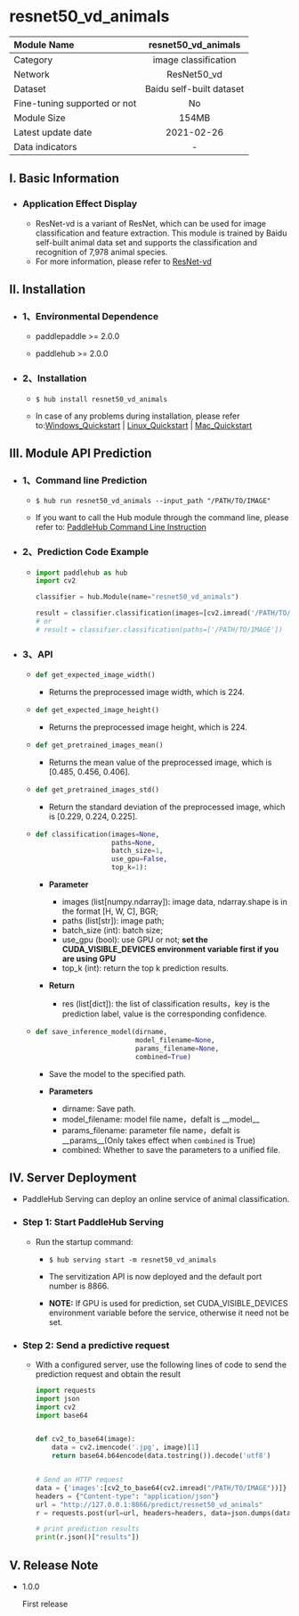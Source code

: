 # resnet50_vd_animals

|Module Name|resnet50_vd_animals|
| :--- | :---: |
|Category |image classification|
|Network|ResNet50_vd|
|Dataset|Baidu self-built dataset|
|Fine-tuning supported or not|No|
|Module Size|154MB|
|Latest update date|2021-02-26|
|Data indicators|-|


## I. Basic Information

- ### Application Effect Display

  - ResNet-vd is a variant of ResNet, which can be used for image classification and feature extraction. This module is trained by Baidu self-built animal data set and supports the classification and recognition of 7,978 animal species.
  - For more information, please refer to [ResNet-vd](https://arxiv.org/pdf/1812.01187.pdf)


## II. Installation

- ### 1、Environmental Dependence

    - paddlepaddle >= 2.0.0

    - paddlehub >= 2.0.0


- ### 2、Installation

  - ```shell
    $ hub install resnet50_vd_animals
    ```
  - In case of any problems during installation, please refer to:[Windows_Quickstart](../../../../docs/docs_ch/get_start/windows_quickstart.md)
    | [Linux_Quickstart](../../../../docs/docs_ch/get_start/linux_quickstart.md) | [Mac_Quickstart](../../../../docs/docs_ch/get_start/mac_quickstart.md)  


## III. Module API Prediction

- ### 1、Command line Prediction

  - ```shell
    $ hub run resnet50_vd_animals --input_path "/PATH/TO/IMAGE"
    ```
  - If you want to call the Hub module through the command line, please refer to: [PaddleHub Command Line Instruction](../../../../docs/docs_ch/tutorial/cmd_usage.rst)

- ### 2、Prediction Code Example

    - ```python
      import paddlehub as hub
      import cv2

      classifier = hub.Module(name="resnet50_vd_animals")

      result = classifier.classification(images=[cv2.imread('/PATH/TO/IMAGE')])
      # or
      # result = classifier.classification(paths=['/PATH/TO/IMAGE'])
      ```

- ### 3、API

    - ```python
      def get_expected_image_width()
      ```

        - Returns the preprocessed image width, which is 224.

    - ```python
      def get_expected_image_height()
      ```

        - Returns the preprocessed image height, which is 224.

    - ```python
      def get_pretrained_images_mean()
      ```

        - Returns the mean value of the preprocessed image, which is \[0.485, 0.456, 0.406\].

    - ```python
      def get_pretrained_images_std()
      ```

        - Return the standard deviation of the preprocessed image, which is \[0.229, 0.224, 0.225\].


    - ```python
      def classification(images=None,
                         paths=None,
                         batch_size=1,
                         use_gpu=False,
                         top_k=1):
      ```

        - **Parameter**

            * images (list\[numpy.ndarray\]): image data, ndarray.shape is in the format [H, W, C], BGR;
            * paths (list\[str\]): image path;
            * batch\_size (int): batch size;
            * use\_gpu (bool): use GPU or not; **set the CUDA_VISIBLE_DEVICES environment variable first if you are using GPU**
            * top\_k (int): return the top k prediction results.

        - **Return**

            -   res (list\[dict\]): the list of classification results，key is the prediction label, value is the corresponding confidence.

    - ```python
      def save_inference_model(dirname,
                               model_filename=None,
                               params_filename=None,
                               combined=True)
      ```

        - Save the model to the specified path.

        - **Parameters**
            * dirname: Save path.
            * model\_filename: model file name，defalt is \_\_model\_\_
            * params\_filename: parameter file name，defalt is \_\_params\_\_(Only takes effect when `combined` is True)
            * combined: Whether to save the parameters to a unified file.



## IV. Server Deployment

- PaddleHub Serving can deploy an online service of animal classification.

- ### Step 1: Start PaddleHub Serving

    - Run the startup command:

        - ```shell
          $ hub serving start -m resnet50_vd_animals
          ```

        - The servitization API is now deployed and the default port number is 8866.
        - **NOTE:**  If GPU is used for prediction, set CUDA_VISIBLE_DEVICES environment variable before the service, otherwise it need not be set.

- ### Step 2: Send a predictive request

    - With a configured server, use the following lines of code to send the prediction request and obtain the result

        ```python
        import requests
        import json
        import cv2
        import base64


        def cv2_to_base64(image):
            data = cv2.imencode('.jpg', image)[1]
            return base64.b64encode(data.tostring()).decode('utf8')


        # Send an HTTP request
        data = {'images':[cv2_to_base64(cv2.imread("/PATH/TO/IMAGE"))]}
        headers = {"Content-type": "application/json"}
        url = "http://127.0.0.1:8866/predict/resnet50_vd_animals"
        r = requests.post(url=url, headers=headers, data=json.dumps(data))

        # print prediction results
        print(r.json()["results"])
        ```


## V. Release Note

- 1.0.0

  First release

